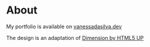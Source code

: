 # About  
My portfolio is available on [vanessadasilva.dev](https://vanessadasilva.dev/)

The design is an adaptation of [Dimension by HTML5 UP](https://html5up.net/dimension)

